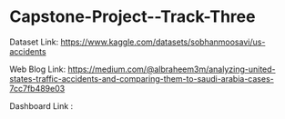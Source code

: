 # Capstone-Project--Track-Three

Dataset Link: https://www.kaggle.com/datasets/sobhanmoosavi/us-accidents 


Web Blog Link: https://medium.com/@albraheem3m/analyzing-united-states-traffic-accidents-and-comparing-them-to-saudi-arabia-cases-7cc7fb489e03 


Dashboard Link : 
